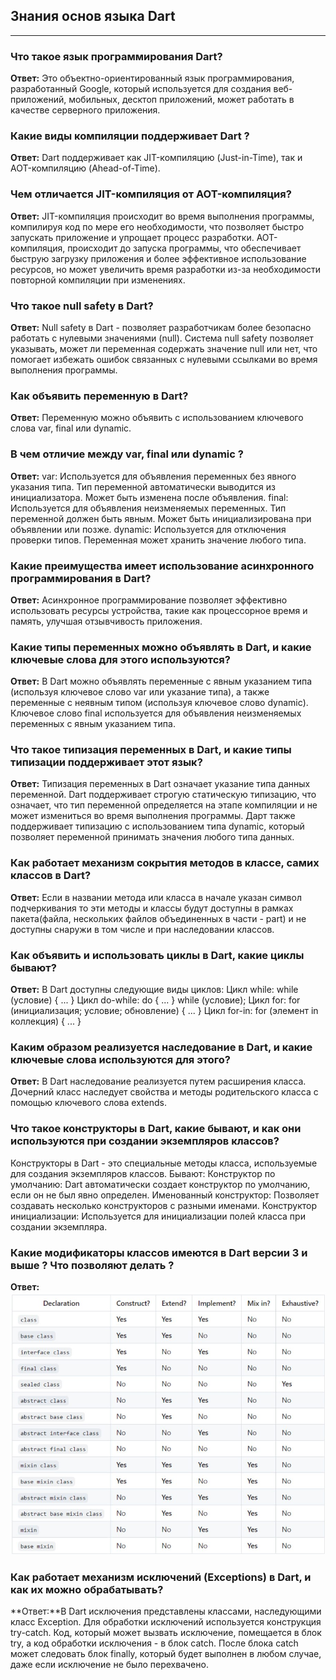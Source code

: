 ## Знания основ языка Dart
---

### Что такое язык программирования Dart?
**Ответ:** Это объектно-ориентированный язык программирования, разработанный Google, который используется для создания веб-приложений, мобильных, десктоп приложений, может работать в качестве серверного приложения.

### Какие виды компиляции поддерживает Dart ?
**Ответ:** Dart поддерживает как JIT-компиляцию (Just-in-Time), так и AOT-компиляцию (Ahead-of-Time).

### Чем отличается JIT-компиляция от AOT-компиляция?
**Ответ:** JIT-компиляция происходит во время выполнения программы, компилируя код по мере его необходимости, что позволяет быстро запускать приложение и упрощает процесс разработки. 
AOT-компиляция, происходит до запуска программы, что обеспечивает быструю загрузку приложения и более эффективное использование ресурсов, но может увеличить время разработки из-за необходимости повторной компиляции при изменениях.

### Что такое null safety в Dart?
**Ответ:** Null safety в Dart - позволяет разработчикам более безопасно работать с нулевыми значениями (null). Система null safety позволяет указывать, может ли переменная содержать значение null или нет, что помогает избежать ошибок связанных с нулевыми ссылками во время выполнения программы. 

### Как объявить переменную в Dart?
**Ответ:** Переменную можно объявить с использованием ключевого слова var, final или dynamic.

### В чем отличие между var, final или dynamic ? 
**Ответ:** 
var:
    Используется для объявления переменных без явного указания типа.
    Тип переменной автоматически выводится из инициализатора.
    Может быть изменена после объявления.
final:
    Используется для объявления неизменяемых переменных.
    Тип переменной должен быть явным.
    Может быть инициализирована при объявлении или позже.
dynamic:
    Используется для отключения проверки типов.
    Переменная может хранить значение любого типа.

### Какие преимущества имеет использование асинхронного программирования в Dart?
**Ответ:** Асинхронное программирование позволяет эффективно использовать ресурсы устройства, такие как процессорное время и память, улучшая отзывчивость приложения.

### Какие типы переменных можно объявлять в Dart, и какие ключевые слова для этого используются?
**Ответ:** В Dart можно объявлять переменные с явным указанием типа (используя ключевое слово var или указание типа), а также переменные с неявным типом (используя ключевое слово dynamic). Ключевое слово final используется для объявления неизменяемых переменных с явным указанием типа.

### Что такое типизация переменных в Dart, и какие типы типизации поддерживает этот язык?
**Ответ:** Типизация переменных в Dart означает указание типа данных переменной. Dart поддерживает строгую статическую типизацию, что означает, что тип переменной определяется на этапе компиляции и не может измениться во время выполнения программы. Дарт также поддерживает типизацию с использованием типа dynamic, который позволяет переменной принимать значения любого типа данных.

### Как работает механизм сокрытия методов в классе, самих классов в Dart?
**Ответ:** Если в названии метода или класса в начале указан символ подчеркивания то эти методы и классы будут доступны в рамках пакета(файла, нескольких файлов объединенных в части - part) и не доступны снаружи в том числе и при наследовании классов.

### Как объявить и использовать циклы в Dart, какие циклы бывают?
**Ответ:** В Dart доступны следующие виды циклов:
Цикл while: while (условие) { ... }
Цикл do-while: do { ... } while (условие);
Цикл for: for (инициализация; условие; обновление) { ... }
Цикл for-in: for (элемент in коллекция) { ... }


### Каким образом реализуется наследование в Dart, и какие ключевые слова используются для этого?
**Ответ:** В Dart наследование реализуется путем расширения класса. Дочерний класс наследует свойства и методы родительского класса с помощью ключевого слова extends.

### Что такое конструкторы в Dart, какие бывают, и как они используются при создании экземпляров классов?
Конструкторы в Dart - это специальные методы класса, используемые для создания экземпляров классов. Бывают:
Конструктор по умолчанию: Dart автоматически создает конструктор по умолчанию, если он не был явно определен.
Именованный конструктор: Позволяет создавать несколько конструкторов с разными именами.
Конструктор инициализации: Используется для инициализации полей класса при создании экземпляра.

### Какие модификаторы классов имеются в Dart версии 3 и выше ? Что позволяют делать ?
**Ответ:**![modifications.jpg](modifications.jpg)

### Как работает механизм исключений (Exceptions) в Dart, и как их можно обрабатывать?
**Ответ:**В Dart исключения представлены классами, наследующими класс Exception. Для обработки исключений используется конструкция try-catch. Код, который может вызвать исключение, помещается в блок try, а код обработки исключения - в блок catch. После блока catch может следовать блок finally, который будет выполнен в любом случае, даже если исключение не было перехвачено.

